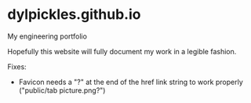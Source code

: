 # dylpickles.github.io
My engineering portfolio

Hopefully this website will fully document my work in a legible fashion. 


Fixes: 
 - Favicon needs a "?" at the end of the href link string to work properly ("public/tab picture.png?")